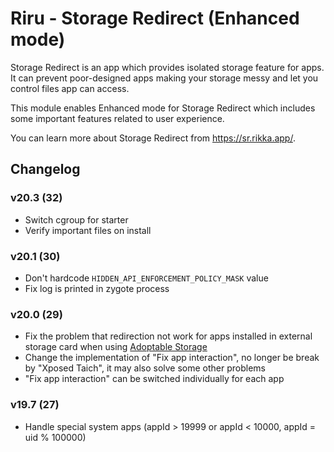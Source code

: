 # Riru - Storage Redirect (Enhanced mode)

Storage Redirect is an app which provides isolated storage feature for apps. It can prevent poor-designed apps making your storage messy and let you control files app can access.

This module enables Enhanced mode for Storage Redirect which includes some important features related to user experience.

You can learn more about Storage Redirect from <https://sr.rikka.app/>.

## Changelog

### v20.3 (32)

- Switch cgroup for starter
- Verify important files on install

### v20.1 (30)

- Don't hardcode `HIDDEN_API_ENFORCEMENT_POLICY_MASK` value
- Fix log is printed in zygote process

### v20.0 (29)

- Fix the problem that redirection not work for apps installed in external storage card when using [Adoptable Storage](https://source.android.com/devices/storage/adoptable)
- Change the implementation of "Fix app interaction", no longer be break by "Xposed Taich", it may also solve some other problems
- "Fix app interaction" can be switched individually for each app

### v19.7 (27)

- Handle special system apps (appId > 19999 or appId < 10000, appId = uid % 100000)